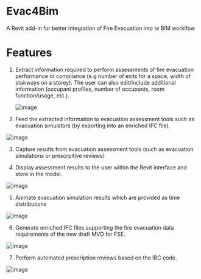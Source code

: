# Evac4Bim
A Revit add-in for better integration of Fire Evacuation into te BIM worklfow

# Features 
1.	Extract information required to perform assessments of fire evacuation performance or compliance (e.g number of exits for a space, width of stairways on a storey). 
    The user can also edit/include additional information (occupant profiles, number of occupants, room function/usage, etc.).  
    
    ![image](https://user-images.githubusercontent.com/17513670/163675792-0cbea706-4855-4cb0-9368-fb366d4e250b.png)
 
2. Feed the extracted information to evacuation assessment tools such as evacuation simulators (by exporting into an enriched IFC file).  

![image](https://user-images.githubusercontent.com/17513670/163675804-9f347f14-6387-468f-8f31-bb772b0b1957.png)

3. Capture results from evacuation assessment tools (such as evacuation simulations or prescrpitive reviews)

5. Display assessment results to the user within the Revit interface and store in the model. 

![image](https://user-images.githubusercontent.com/17513670/163675824-033f10ba-096a-4c55-a6d8-c79b44971380.png)

5. Animate evacuation simulation results which are provided as time distributions

![image](https://user-images.githubusercontent.com/17513670/163675835-4adb325a-be60-4476-9f3f-8e69f3eccc53.png)

6. Generate enriched IFC files supporting the fire evacuation data requirements of the new draft MVD for FSE. 

![image](https://user-images.githubusercontent.com/17513670/163675843-3f28a7cc-138e-420b-bf88-140e5182cf9e.png)

7. Perform automated prescription reviews based on the IBC code.   

![image](https://user-images.githubusercontent.com/17513670/163675854-c9a7e6be-8e64-4a0c-8b33-82c2d2ed3047.png)


